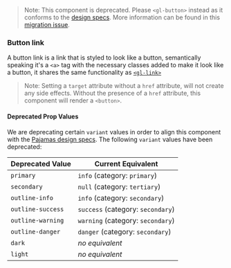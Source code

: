 > Note: This component is deprecated. Please `<gl-button>` instead as it conforms to the
> [design specs](https://design.gitlab.com/components/button/). More information can be found in
> this [migration issue](https://gitlab.com/gitlab-org/gitlab-ui/-/issues/608).

### Button link

A button link is a link that is styled to look like a button, semantically speaking it's a `<a>` tag
with the necessary classes added to make it look like a button, it shares the same functionality as [`<gl-link>`]

> Note: Setting a `target` attribute without a `href` attribute, will not create any side effects. Without the presence of a `href` attribute, this component will render a `<button>`.

[`<gl-link>`]: https://gitlab.com/gitlab-org/gitlab-ui/blob/master/documentation/link.md

#### Deprecated Prop Values

We are deprecating certain `variant` values in order to align this component with the [Pajamas design specs]. The following `variant` values have been deprecated:

| Deprecated Value  | Current Equivalent                |
| ----------------- | --------------------------------- |
| `primary`         | `info` (category: `primary`)      |
| `secondary`       | `null` (category: `tertiary`)     |
| `outline-info`    | `info` (category: `secondary`)    |
| `outline-success` | `success` (category: `secondary`) |
| `outline-warning` | `warning` (category: `secondary`) |
| `outline-danger`  | `danger` (category: `secondary`)  |
| `dark`            | _no equivalent_                   |
| `light`           | _no equivalent_                   |

[pajamas design specs]: https://design.gitlab.com/components/buttons
